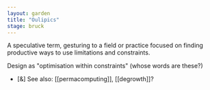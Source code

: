 ```yaml
---  
layout: garden
title: "Oulipics"
stage: bruck
---
```


A speculative term, gesturing to a field or practice focused on finding productive ways to use limitations and constraints.

Design as "optimisation within constraints" (whose words are these?)

- [&] See also: [[permacomputing]], [[degrowth]]?